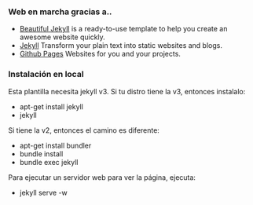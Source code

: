 ### Web en marcha gracias a..

- [Beautiful Jekyll](https://github.com/daattali/beautiful-jekyll) is a ready-to-use template to help you create an awesome website quickly.
- [Jekyll](http://jekyllrb.com/) Transform your plain text into static websites and blogs.
- [Github Pages](https://pages.github.com/) Websites for you and your projects.

### Instalación en local

Esta plantilla necesita jekyll v3. Si tu distro tiene la v3, entonces instalalo:

- apt-get install jekyll
- jekyll

Si tiene la v2, entonces el camino es diferente:

- apt-get install bundler
- bundle install
- bundle exec jekyll

Para ejecutar un servidor web para ver la página, ejecuta:

- jekyll serve -w
